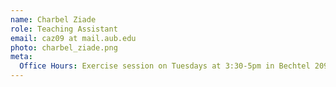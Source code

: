 ```yaml
---
name: Charbel Ziade
role: Teaching Assistant
email: caz09 at mail.aub.edu
photo: charbel_ziade.png
meta:
  Office Hours: Exercise session on Tuesdays at 3:30-5pm in Bechtel 209.
---
```

